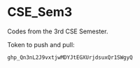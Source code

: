 # CSE_Sem3
Codes from the 3rd CSE Semester.

Token to push and pull:
``` bash
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
```